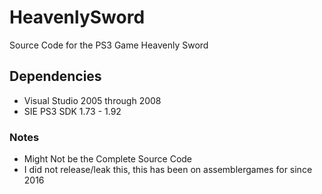# HeavenlySword
Source Code for the PS3 Game Heavenly Sword

## Dependencies 
* Visual Studio 2005 through 2008
* SIE PS3 SDK 1.73 - 1.92

### Notes
* Might Not be the Complete Source Code
* I did not release/leak this, this has been on assemblergames for since 2016

